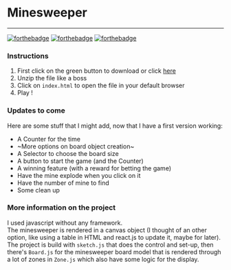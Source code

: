 # Minesweeper
-------------

[![forthebadge](http://forthebadge.com/images/badges/built-with-love.svg)](http://forthebadge.com) [![forthebadge](http://forthebadge.com/images/badges/uses-js.svg)](http://forthebadge.com) [![forthebadge](http://forthebadge.com/images/badges/check-it-out.svg)](http://forthebadge.com) 

### Instructions

1. First click on the green button to download or click [here](https://github.com/Sylhare/Minesweeper/archive/master.zip)
2. Unzip the file like a boss
3. Click on `index.html` to open the file in your default browser
4. Play !

### Updates to come

Here are some stuff that I might add, now that I have a first version working:

- A Counter for the time
- ~More options on board object creation~
- A Selector to choose the board size
- A button to start the game (and the Counter)
- A winning feature (with a reward for betting the game)
- Have the mine explode when you click on it
- Have the number of mine to find
- Some clean up


### More information on the project

I used javascript without any framework.</br> 
The minesweeper is rendered in a canvas object (I thought of an other option, like using a table in HTML and react.js to update it, maybe for later).</br>
The project is build with `sketch.js` that does the control and set-up, then there's `Board.js` for the minesweeper board model that is rendered through a lot of zones in `Zone.js` which also have some logic for the display.
